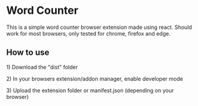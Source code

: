 <h1>Word Counter</h1>
<p>This is a simple word counter browser extension made using react. Should work for most browsers, only tested for chrome, firefox and edge.</p>

<h2>How to use</h2>
<p>1) Download the "dist" folder</p>
<p>2) In your browsers extension/addon manager, enable developer mode</p>
<p>3) Upload the extension folder or manifest.json (depending on your browser)<p>
